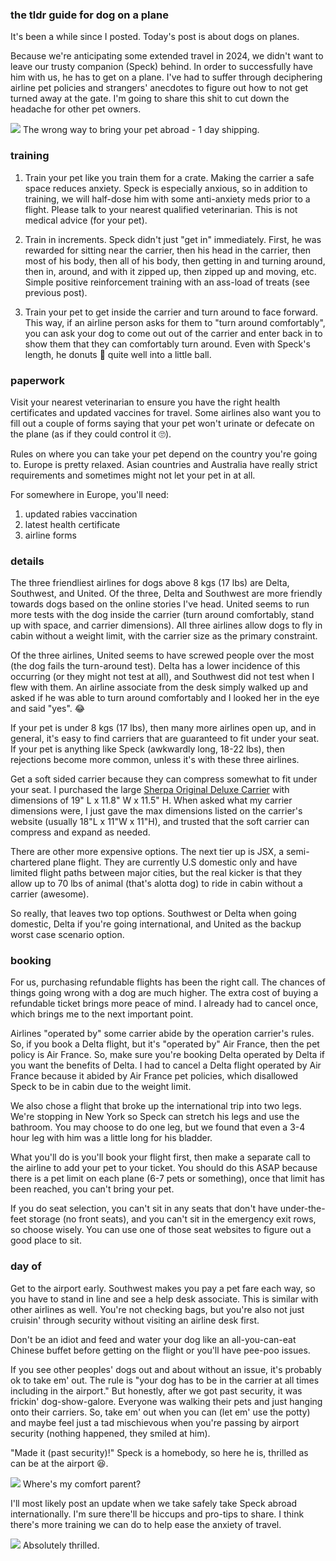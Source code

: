 ### the tldr guide for dog on a plane

It's been a while since I posted. Today's post is about dogs on planes.

Because we're anticipating some extended travel in 2024, we didn't want to leave our trusty companion (Speck) behind. In order to successfully have him with us, he has to get on a plane. I've had to suffer through deciphering airline pet policies and strangers' anecdotes to figure out how to not get turned away at the gate. I'm going to share this shit to cut down the headache for other pet owners.

![](speck-flight.jpg)
The wrong way to bring your pet abroad - 1 day shipping.

### training

1. Train your pet like you train them for a crate. Making the carrier a safe space reduces anxiety. Speck is especially anxious, so in addition to training, we will half-dose him with some anti-anxiety meds prior to a flight. Please talk to your nearest qualified veterinarian. This is not medical advice (for your pet).

2. Train in increments. Speck didn't just "get in" immediately. First, he was rewarded for sitting near the carrier, then his head in the carrier, then most of his body, then all of his body, then getting in and turning around, then in, around, and with it zipped up, then zipped up and moving, etc. Simple positive reinforcement training with an ass-load of treats (see previous post).

3. Train your pet to get inside the carrier and turn around to face forward. This way, if an airline person asks for them to "turn around comfortably", you can ask your dog to come out out of the carrier and enter back in to show them that they can comfortably turn around. Even with Speck's length, he donuts 🍩 quite well into a little ball.

### paperwork

Visit your nearest veterinarian to ensure you have the right health certificates and updated vaccines for travel. Some airlines also want you to fill out a couple of forms saying that your pet won't urinate or defecate on the plane (as if they could control it 🙄).

Rules on where you can take your pet depend on the country you're going to. Europe is pretty relaxed. Asian countries and Australia have really strict requirements and sometimes might not let your pet in at all.

For somewhere in Europe, you'll need:
1. updated rabies vaccination
2. latest health certificate
3. airline forms

### details

The three friendliest airlines for dogs above 8 kgs (17 lbs) are Delta, Southwest, and United. Of the three, Delta and Southwest are more friendly towards dogs based on the online stories I've head. United seems to run more tests with the dog inside the carrier (turn around comfortably, stand up with space, and carrier dimensions). All three airlines allow dogs to fly in cabin without a weight limit, with the carrier size as the primary constraint.

Of the three airlines, United seems to have screwed people over the most (the dog fails the turn-around test). Delta has a lower incidence of this occurring (or they might not test at all), and Southwest did not test when I flew with them. An airline associate from the desk simply walked up and asked if he was able to turn around comfortably and I looked her in the eye and said "yes". 😂

If your pet is under 8 kgs (17 lbs), then many more airlines open up, and in general, it's easy to find carriers that are guaranteed to fit under your seat. If your pet is anything like Speck (awkwardly long, 18-22 lbs), then rejections become more common, unless it's with these three airlines.

Get a soft sided carrier because they can compress somewhat to fit under your seat. I purchased the large [Sherpa Original Deluxe Carrier](https://www.amazon.com/dp/B000FLETX8?th=1) with dimensions of 19" L x 11.8" W x 11.5" H. When asked what my carrier dimensions were, I just gave the max dimensions listed on the carrier's website (usually 18"L x 11"W x 11"H), and trusted that the soft carrier can compress and expand as needed.

There are other more expensive options. The next tier up is JSX, a semi-chartered plane flight. They are currently U.S domestic only and have limited flight paths between major cities, but the real kicker is that they allow up to 70 lbs of animal (that's alotta dog) to ride in cabin without a carrier (awesome).

So really, that leaves two top options. Southwest or Delta when going domestic, Delta if you're going international, and United as the backup worst case scenario option.

### booking

For us, purchasing refundable flights has been the right call. The chances of things going wrong with a dog are much higher. The extra cost of buying a refundable ticket brings more peace of mind. I already had to cancel once, which brings me to the next important point.

Airlines "operated by" some carrier abide by the operation carrier's rules. So, if you book a Delta flight, but it's "operated by" Air France, then the pet policy is Air France. So, make sure you're booking Delta operated by Delta if you want the benefits of Delta. I had to cancel a Delta flight operated by Air France because it abided by Air France pet policies, which disallowed Speck to be in cabin due to the weight limit.

We also chose a flight that broke up the international trip into two legs. We're stopping in New York so Speck can stretch his legs and use the bathroom. You may choose to do one leg, but we found that even a 3-4 hour leg with him was a little long for his bladder.

What you'll do is you'll book your flight first, then make a separate call to the airline to add your pet to your ticket. You should do this ASAP because there is a pet limit on each plane (6-7 pets or something), once that limit has been reached, you can't bring your pet.

If you do seat selection, you can't sit in any seats that don't have under-the-feet storage (no front seats), and you can't sit in the emergency exit rows, so choose wisely. You can use one of those seat websites to figure out a good place to sit.

### day of

Get to the airport early. Southwest makes you pay a pet fare each way, so you have to stand in line and see a help desk associate. This is similar with other airlines as well. You're not checking bags, but you're also not just cruisin' through security without visiting an airline desk first.

Don't be an idiot and feed and water your dog like an all-you-can-eat Chinese buffet before getting on the flight or you'll have pee-poo issues.

If you see other peoples' dogs out and about without an issue, it's probably ok to take em' out. The rule is "your dog has to be in the carrier at all times including in the airport." But honestly, after we got past security, it was frickin' dog-show-galore. Everyone was walking their pets and just hanging onto their carriers. So, take em' out when you can (let em' use the potty) and maybe feel just a tad mischievous when you're passing by airport security (nothing happened, they smiled at him).

"Made it (past security)!" Speck is a homebody, so here he is, thrilled as can be at the airport 😆.

![](speck-airport.jpg)
Where's my comfort parent?

I'll most likely post an update when we take safely take Speck abroad internationally. I'm sure there'll be hiccups and pro-tips to share. I think there's more training we can do to help ease the anxiety of travel.

![](speck-carrier.jpg)
Absolutely thrilled.









